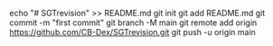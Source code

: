 echo "# SGTrevision" >> README.md
git init
git add README.md
git commit -m "first commit"
git branch -M main
git remote add origin https://github.com/CB-Dex/SGTrevision.git
git push -u origin main

